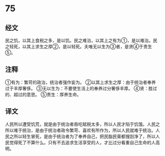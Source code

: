 # 75

## 经文

民之饥，以其上食税之多，是以饥。民之难治，以其上之有为①，是以难治。民之轻死，以其上求生之厚②，是以轻死。夫唯无以生为③者，是贤④于贵生⑤。

## 注释

①有为：繁苛的政治，统治者强作妄为。
②以其上求生之厚：由于统治者奉养过于丰厚奢侈。
③无以生为：不要使生活上的奉养过分奢侈丰厚。
④贤：胜过的、超过的意思。
⑤贵生：厚养生命。

## 译文

人民所以遭受饥荒，就是由于统治者吞吃赋税太多，所以人民才陷于饥饿。人民之所以难于统治，是由于统治者政令繁苛、喜欢有所作为，所以人民就难于统治。人民之所以轻生冒死，是由于统治者为了奉养自己，把民脂民膏都搜刮净了，所以人民觉得死了不算什么。只有不去追求生活享受的人，才比过分看重自己生命的人高明。
